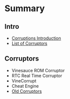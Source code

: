 # Summary

## Intro

* [Corruptions Introduction ](README.md)
* [List of Corruptors](chapter1.md)

## Corruptors

* Vinesauce ROM Corruptor
* RTC Real Time Corruptor
* VineCorrupt
* Cheat Engine
* [Old Corruptors](corruptors/old-corruptors.md)

